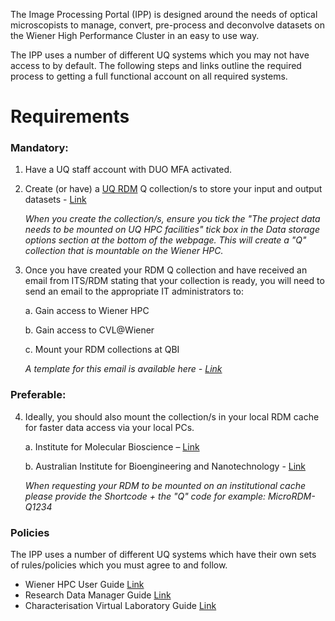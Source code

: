 The Image Processing Portal (IPP) is designed around the needs of optical microscopists to manage, convert, pre-process and deconvolve datasets on the Wiener High Performance Cluster in an easy to use way.

The IPP uses a number of different UQ systems which you may not have access to by default. The following steps and links outline the required process to getting a full functional account on all required systems.

# Requirements 

### Mandatory: 

1. Have a UQ staff account with DUO MFA activated.
2. Create (or have) a [UQ RDM](https://research.uq.edu.au/rmbt/uqrdm) Q collection/s to store your input and output datasets - [Link](https://rdm.uq.edu.au/)

    *When you create the collection/s, ensure you tick the "The project data needs to be mounted on UQ HPC facilities" tick box in the Data storage options section at the bottom of the webpage. This will create a "Q" collection that is mountable on the Wiener HPC.* 

3. Once you have created your RDM Q collection and have received an email from ITS/RDM stating that your collection is ready, you will need to send an email to the appropriate IT administrators to: 

      a. Gain access to Wiener HPC 

      b. Gain access to CVL@Wiener

      c. Mount your RDM collections at QBI 
      
      *A template for this email is available here - [Link](mailto:helpdesk@qbi.uq.edu.au?cc=microscopes@imb.uq.edu.au,h.nguyen30@uq.edu.au&subject=IPP%20%2D%20Wiener%20HPC%20and%20CVL%20access%20request&body=To%20whom%20it%20concern,%0A%0ACould%20you%20please%20provide%20me%20with%20access%20to%20Wiener%20HPC%20and%20CVL%20to%20utilise%20the%20Image%20Processing%20Portal%2E%0A%0AMy%20UQ%20username%20is%3A%0A%0AI%20will%20also%20require%20the%20following%20RDM%20collection%28s%29%20%20to%20be%20mounted%20at%20Wiener/QBI%3A%0A%2D%0A%0A%0ABest%20regards,%0A%0A%0A%0AIPP_HomePage_Generated_Email)*

### Preferable: 

 4. Ideally, you should also mount the collection/s in your local RDM cache for faster data access via your local PCs. 

       a. Institute for Molecular Bioscience – [Link](mailto:helpdesk@imb.uq.edu.au?cc=microscopes@imb.uq.edu.au,h.nguyen30@uq.edu.au&subject=IPP%20%2D%20IMB%20RDM%20cache%20mount%20request&body=To%20whom%20it%20concern,%0A%0ACould%20you%20please%20mount%20the%20following%20RDM%20collection%28s%29%20at%20IMB%3A%0A%2D%0A%0A%0ABest%20regards,%0A%0A%0A%0AIPP_HomePage_Generated_Email) 

       b. Australian Institute for Bioengineering and Nanotechnology - [Link](mailto:helpdesk@aibn.uq.edu.au?cc=microscopes@imb.uq.edu.au,h.nguyen30@uq.edu.au&subject=IPP%20%2D%20AIBN%20RDM%20cache%20mount%20request&body=To%20whom%20it%20concern,%0A%0ACould%20you%20please%20mount%20the%20following%20RDM%20collection%28s%29%20at%20AIBN%3A%0A%2D%0A%0A%0ABest%20regards,%0A%0A%0A%0AIPP_HomePage_Generated_Email)

     *When requesting your RDM to be mounted on an institutional cache please provide the Shortcode + the "Q" code for example: MicroRDM-Q1234*

### Policies
The IPP uses a number of different UQ systems which have their own sets of rules/policies which you must agree to and follow.
- Wiener HPC User Guide [Link](http://www2.rcc.uq.edu.au/hpc/guides/index.html?secure/Wiener_userguide.html)
- Research Data Manager Guide [Link](https://guides.library.uq.edu.au/for-researchers/uq-research-data-manager)
- Characterisation Virtual Laboratory Guide [Link](https://characterisation-virtual-laboratory.github.io/CVL_Community/CVLWiener/)
